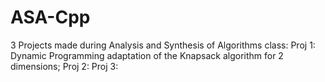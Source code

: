 # ASA-Cpp
3 Projects made during Analysis and Synthesis of Algorithms class:
Proj 1: Dynamic Programming adaptation of the Knapsack algorithm for 2 dimensions;
Proj 2:
Proj 3:
